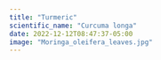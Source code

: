 ```yaml
---
title: "Turmeric"
scientific_name: "Curcuma longa"
date: 2022-12-12T08:47:37-05:00
image: "Moringa_oleifera_leaves.jpg"
---
```



